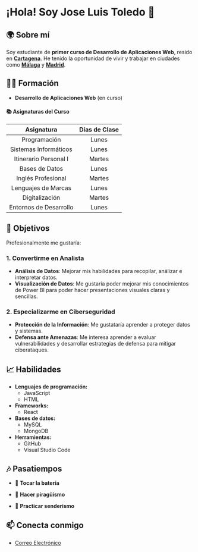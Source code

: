 # ¡Hola! Soy Jose Luis Toledo 👋

## 🌍 Sobre mí

Soy estudiante de **primer curso de Desarrollo de Aplicaciones Web**, resido en **[Cartagena](https://es.wikipedia.org/wiki/Cartagena_(Espa%C3%B1a))**. He tenido la oportunidad de vivir y trabajar en ciudades como **[Málaga](https://es.wikipedia.org/wiki/M%C3%A1laga)** y **[Madrid](https://es.wikipedia.org/wiki/Madrid)**. 

## 🧑‍🎓 Formación
- **Desarrollo de Aplicaciones Web** (en curso)
  
#### 📚 Asignaturas del Curso

| Asignatura                     | Días de Clase        |
|:------------------------------:|:--------------------:|
| Programación                   | Lunes                |
| Sistemas Informáticos          | Lunes                |
| Itinerario Personal I          | Martes               |
| Bases de Datos                 | Lunes                |
| Inglés Profesional             | Martes               |
| Lenguajes de Marcas            | Lunes                |
| Digitalización                 | Martes               |
| Entornos de Desarrollo         | Lunes                |

## 🚀 Objetivos
Profesionalmente me gustaría:
### 1. Convertirme en **Analista**
   - **Análisis de Datos**: Mejorar mis habilidades para recopilar, análizar e interpretar datos.
   - **Visualización de Datos**: Me gustaría poder mejorar mis conocimientos de Power BI para poder hacer presentaciones visuales claras y sencillas.

### 2. Especializarme en **Ciberseguridad**
   - **Protección de la Información**: Me gustataría aprender a proteger datos y sistemas.
   - **Defensa ante Amenazas**: Me interesa aprender a evaluar vulnerabilidades y desarrollar estrategias de defensa para mitigar ciberataques.
     
## 📈 Habilidades

- **Lenguajes de programación:** 
  - JavaScript
  - HTML
- **Frameworks:** 
  - React
- **Bases de datos:** 
  - MySQL
  - MongoDB
- **Herramientas:** 
  - GitHub
  - Visual Studio Code

## 🎶 Pasatiempos
- 🥁 **Tocar la batería**
  
- 🛶 **Hacer piragüismo** 
  
- 🥾 **Practicar senderismo**    

## 📫 Conecta conmigo

- [Correo Electrónico](13807559@alu.murciaeduca.es)
